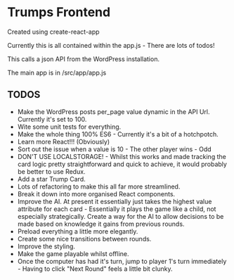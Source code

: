 # Trumps Frontend

Created using create-react-app

Currently this is all contained within the app.js - There are lots of todos!

This calls a json API from the WordPress installation.

The main app is in /src/app/app.js

## TODOS

* Make the WordPress posts per_page value dynamic in the API Url. Currently it's set to 100.  
* Wite some unit tests for everything.   
* Make the whole thing 100% ES6 - Currently it's a bit of a hotchpotch.   
* Learn more React!!! (Obviously)    
* Sort out the issue when a value is 10 - The other player wins - Odd   
* DON'T USE LOCALSTORAGE! - Whilst this works and made tracking the card logic pretty straightforward and quick to achieve, it would probably be better to use Redux.   
* Add a star Trump Card.   
* Lots of refactoring to make this all far more streamlined. 
* Break it down into more organised React components.   
* Improve the AI. At present it essentially just takes the highest value attribute for each card - Essentially it plays the game like a child, not especially strategically. Create a way for the AI to allow decisions to be made based on knowledge it gains from previous rounds.    
* Preload everything a little more elegantly.   
* Create some nice transitions between rounds.   
* Improve the styling.   
* Make the game playable whilst offline.    
* Once the computer has had it's turn, jump to player 1's turn immediately - Having to click "Next Round" feels a little bit clunky.
